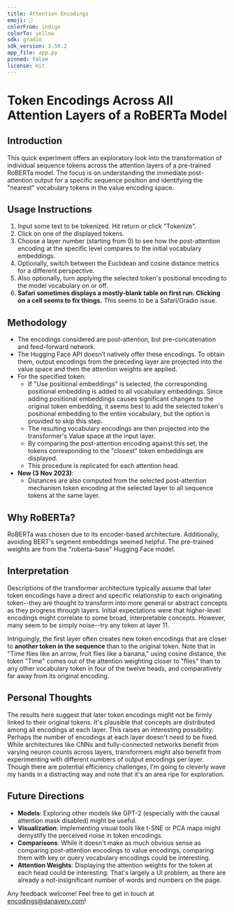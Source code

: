 ```yaml
---
title: Attention Encodings
emoji: 🔎
colorFrom: indigo
colorTo: yellow
sdk: gradio
sdk_version: 3.50.2
app_file: app.py
pinned: false
license: mit
---
```


# Token Encodings Across All Attention Layers of a RoBERTa Model

## Introduction

This quick experiment offers an exploratory look into the transformation of individual sequence tokens across the attention layers of a pre-trained RoBERTa model. The focus is on understanding the immediate post-attention output for a specific sequence position and identifying the "nearest" vocabulary tokens in the value encoding space.

## Usage Instructions

1. Input some text to be tokenized. Hit return or click "Tokenize".
2. Click on one of the displayed tokens.
3. Choose a layer number (starting from 0) to see how the post-attention encoding at the specific level compares to the initial vocabulary embeddings.
4. Optionally, switch between the Euclidean and cosine distance metrics for a different perspective.
5. Also optionally, turn applying the selected token's positional encoding to the model vocabulary on or off.
5. **Safari sometimes displays a mostly-blank table on first run. Clicking on a cell seems to fix things.** This seems to be a Safari/Gradio issue.

## Methodology

- The encodings considered are post-attention, but pre-concatenation and feed-forward network.
- The Hugging Face API doesn’t natively offer these encodings. To obtain them, output encodings from the preceding layer are projected into the value space and then the attention weights are applied.
- For the specified token:
    * If "Use positional embeddings" is selected, the corresponding positional embedding is added to all vocabulary embeddings. Since adding positional embeddings causes significant changes to the original token embedding, it seems best to add the selected token's positional embedding to the entire vocabulary, but the option is provided to skip this step.
    * The resulting vocabulary encodings are then projected into the transformer's Value space at the input layer.
    * By comparing the post-attention encoding against this set, the tokens corresponding to the "closest" token embeddings are displayed.
    * This procedure is replicated for each attention head.
-  **New (3 Nov 2023)**:
    * Distances are also computed from the selected post-attention mechanism token encoding at the selected layer to all sequence tokens at the same layer.

## Why RoBERTa?

RoBERTa was chosen due to its encoder-based architecture. Additionally, avoiding BERT's segment embeddings seemed helpful. The pre-trained weights are from the "roberta-base" Hugging Face model.

## Interpretation

Descriptions of the transformer architecture typically assume that later token encodings have a direct and specific relationship to each originating token--they are thought to transform into more general or abstract concepts as they progress through layers.
Initial expectations were that higher-level encodings might correlate to some broad, interpretable concepts.
However, many seem to be simply noise--try any token at layer 11.

Intriguingly, the first layer often creates new token encodings that are closer to **another token in the sequence** than to the original token. Note that in "Time flies like an arrow, fruit flies like a banana," using cosine distance, the token "Time" comes out of the attention weighting closer to "flies" than to any other vocabulary token in four of the twelve heads, and comparatively far away from its original encoding.


## Personal Thoughts

The results here suggest that later token encodings might not be firmly linked to their original tokens. It's plausible that concepts are distributed among all encodings at each layer. This raises an interesting possibility: Perhaps the number of encodings at each layer doesn't need to be fixed. While architectures like CNNs and fully-connected networks benefit from varying neuron counts across layers, transformers might also benefit from experimenting with different numbers of output encodings per layer. Though there are potential efficiency challenges, I'm going to cleverly wave my hands in a distracting way and note that it's an area ripe for exploration.


## Future Directions

- **Models**: Exploring other models like GPT-2 (especially with the causal attention mask disabled) might be useful.
- **Visualization**: Implementing visual tools like t-SNE or PCA maps might demystify the perceived noise in token encodings.
- **Comparisons**: While it doesn't make as much obvious sense as comparing post-attention encodings to value encodings, comparing them with key or query vocabulary encodings could be interesting.
- **Attention Weights**: Displaying the attention weights for the token at each head could be interesting. That's largely a UI problem, as there are already a not-insignificant number of words and numbers on the page.

Any feedback welcome! Feel free to get in touch at [encodings@danavery.com](mailto:encodings@danavery.com)!
